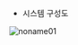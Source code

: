 * 시스템 구성도

![noname01](https://user-images.githubusercontent.com/41245313/102006633-bdc92780-3d65-11eb-9adc-f87ba709f7d3.jpg)
